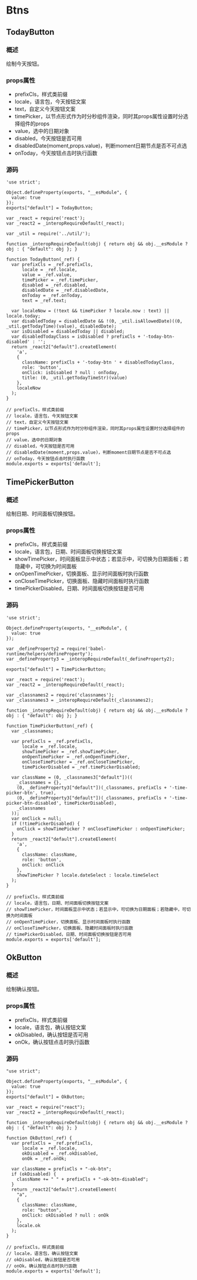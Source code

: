 # Btns

## TodayButton

### 概述

绘制今天按钮。

### props属性

* prefixCls，样式类前缀
* locale，语言包，今天按钮文案
* text，自定义今天按钮文案
* timePicker，以节点形式作为时分秒组件渲染，同时其props属性设置时分选择组件的props
* value，选中的日期对象
* disabled，今天按钮是否可用
* disabledDate(moment,props.value)，判断moment日期节点是否不可点选
* onToday，今天按钮点击时执行函数

### 源码 

    'use strict';
    
    Object.defineProperty(exports, "__esModule", {
      value: true
    });
    exports["default"] = TodayButton;
    
    var _react = require('react');
    var _react2 = _interopRequireDefault(_react);
    
    var _util = require('../util/');
    
    function _interopRequireDefault(obj) { return obj && obj.__esModule ? obj : { "default": obj }; }
    
    function TodayButton(_ref) {
      var prefixCls = _ref.prefixCls,
          locale = _ref.locale,
          value = _ref.value,
          timePicker = _ref.timePicker,
          disabled = _ref.disabled,
          disabledDate = _ref.disabledDate,
          onToday = _ref.onToday,
          text = _ref.text;
    
      var localeNow = (!text && timePicker ? locale.now : text) || locale.today;
      var disabledToday = disabledDate && !(0, _util.isAllowedDate)((0, _util.getTodayTime)(value), disabledDate);
      var isDisabled = disabledToday || disabled;
      var disabledTodayClass = isDisabled ? prefixCls + '-today-btn-disabled' : '';
      return _react2["default"].createElement(
        'a',
        {
          className: prefixCls + '-today-btn ' + disabledTodayClass,
          role: 'button',
          onClick: isDisabled ? null : onToday,
          title: (0, _util.getTodayTimeStr)(value)
        },
        localeNow
      );
    }
    
    // prefixCls，样式类前缀
    // locale，语言包，今天按钮文案
    // text，自定义今天按钮文案
    // timePicker，以节点形式作为时分秒组件渲染，同时其props属性设置时分选择组件的props
    // value，选中的日期对象
    // disabled，今天按钮是否可用
    // disabledDate(moment,props.value)，判断moment日期节点是否不可点选
    // onToday，今天按钮点击时执行函数
    module.exports = exports['default'];



## TimePickerButton

### 概述

绘制日期、时间面板切换按钮。

### props属性

* prefixCls，样式类前缀
* locale，语言包，日期、时间面板切换按钮文案
* showTimePicker，时间面板显示中状态；若显示中，可切换为日期面板；若隐藏中，可切换为时间面板
* onOpenTimePicker，切换面板、显示时间面板时执行函数
* onCloseTimePicker，切换面板、隐藏时间面板时执行函数
* timePickerDisabled，日期、时间面板切换按钮是否可用

### 源码

    'use strict';
    
    Object.defineProperty(exports, "__esModule", {
      value: true
    });
    
    var _defineProperty2 = require('babel-runtime/helpers/defineProperty');
    var _defineProperty3 = _interopRequireDefault(_defineProperty2);
    
    exports["default"] = TimePickerButton;
    
    var _react = require('react');
    var _react2 = _interopRequireDefault(_react);
    
    var _classnames2 = require('classnames');
    var _classnames3 = _interopRequireDefault(_classnames2);
    
    function _interopRequireDefault(obj) { return obj && obj.__esModule ? obj : { "default": obj }; }
    
    function TimePickerButton(_ref) {
      var _classnames;
    
      var prefixCls = _ref.prefixCls,
          locale = _ref.locale,
          showTimePicker = _ref.showTimePicker,
          onOpenTimePicker = _ref.onOpenTimePicker,
          onCloseTimePicker = _ref.onCloseTimePicker,
          timePickerDisabled = _ref.timePickerDisabled;
    
      var className = (0, _classnames3["default"])((
        _classnames = {}, 
        (0, _defineProperty3["default"])(_classnames, prefixCls + '-time-picker-btn', true), 
        (0, _defineProperty3["default"])(_classnames, prefixCls + '-time-picker-btn-disabled', timePickerDisabled), 
        _classnames
      ));
      var onClick = null;
      if (!timePickerDisabled) {
        onClick = showTimePicker ? onCloseTimePicker : onOpenTimePicker;
      }
      return _react2["default"].createElement(
        'a',
        {
          className: className,
          role: 'button',
          onClick: onClick
        },
        showTimePicker ? locale.dateSelect : locale.timeSelect
      );
    }
    
    // prefixCls，样式类前缀
    // locale，语言包，日期、时间面板切换按钮文案
    // showTimePicker，时间面板显示中状态；若显示中，可切换为日期面板；若隐藏中，可切换为时间面板
    // onOpenTimePicker，切换面板、显示时间面板时执行函数
    // onCloseTimePicker，切换面板、隐藏时间面板时执行函数
    // timePickerDisabled，日期、时间面板切换按钮是否可用
    module.exports = exports['default'];



## OkButton

### 概述

绘制确认按钮。

### props属性

* prefixCls，样式类前缀
* locale，语言包，确认按钮文案
* okDisabled，确认按钮是否可用
* onOk，确认按钮点击时执行函数

### 源码

    "use strict";
    
    Object.defineProperty(exports, "__esModule", {
      value: true
    });
    exports["default"] = OkButton;
    
    var _react = require("react");
    var _react2 = _interopRequireDefault(_react);
    
    function _interopRequireDefault(obj) { return obj && obj.__esModule ? obj : { "default": obj }; }
    
    function OkButton(_ref) {
      var prefixCls = _ref.prefixCls,
          locale = _ref.locale,
          okDisabled = _ref.okDisabled,
          onOk = _ref.onOk;
    
      var className = prefixCls + "-ok-btn";
      if (okDisabled) {
        className += " " + prefixCls + "-ok-btn-disabled";
      }
      return _react2["default"].createElement(
        "a",
        {
          className: className,
          role: "button",
          onClick: okDisabled ? null : onOk
        },
        locale.ok
      );
    }
    
    // prefixCls，样式类前缀
    // locale，语言包，确认按钮文案
    // okDisabled，确认按钮是否可用
    // onOk，确认按钮点击时执行函数
    module.exports = exports['default'];
